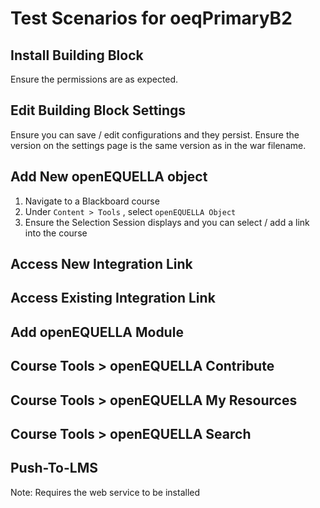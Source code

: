 # Test Scenarios for oeqPrimaryB2

## Install Building Block
Ensure the permissions are as expected.

## Edit Building Block Settings
Ensure you can save / edit configurations and they persist.
Ensure the version on the settings page is the same version as in the war filename.

## Add New openEQUELLA object
1. Navigate to a Blackboard course
1. Under `Content > Tools` , select `openEQUELLA Object`
1. Ensure the Selection Session displays and you can select / add a link into the course

## Access New Integration Link

## Access Existing Integration Link

## Add openEQUELLA Module

## Course Tools > openEQUELLA Contribute

## Course Tools > openEQUELLA My Resources

## Course Tools > openEQUELLA Search

## Push-To-LMS
Note:  Requires the web service to be installed